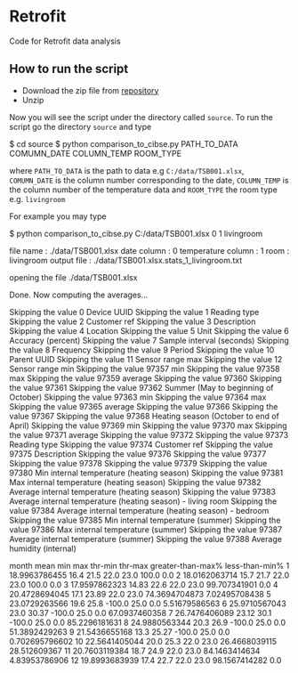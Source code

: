 # Retrofit


Code for Retrofit data analysis

## How to run the script

* Download the zip file from [repository](https://github.com/tbs1980/Retrofit)
* Unzip

Now you will see the script under the directory called `source`. To run the script go the directory `source` and type

  $ cd source
  $ python comparison_to_cibse.py PATH_TO_DATA COMUMN_DATE COLUMN_TEMP ROOM_TYPE

where `PATH_TO_DATA` is the path to data e.g `C:/data/TSB001.xlsx`, `COMUMN_DATE` is the column number corresponding to the date, `COLUMN_TEMP` is the column number of the temperature data and `ROOM_TYPE` the room type e.g. `livingroom`

For example you may type

  $ python comparison_to_cibse.py C:/data/TSB001.xlsx 0 1 livingroom

  file name : ./data/TSB001.xlsx
  date column : 0
  temperature column : 1
  room : livingroom
  output file : ./data/TSB001.xlsx.stats_1_livingroom.txt

  opening the file  ./data/TSB001.xlsx

  Done. Now computing the averages...

  Skipping the value  0 Device UUID
  Skipping the value  1 Reading type
  Skipping the value  2 Customer ref
  Skipping the value  3 Description
  Skipping the value  4 Location
  Skipping the value  5 Unit
  Skipping the value  6 Accuracy (percent)
  Skipping the value  7 Sample interval (seconds)
  Skipping the value  8 Frequency
  Skipping the value  9 Period
  Skipping the value  10 Parent UUID
  Skipping the value  11 Sensor range max
  Skipping the value  12 Sensor range min
  Skipping the value  97357 min
  Skipping the value  97358 max
  Skipping the value  97359 average
  Skipping the value  97360
  Skipping the value  97361
  Skipping the value  97362 Summer (May to beginning of October)
  Skipping the value  97363 min
  Skipping the value  97364 max
  Skipping the value  97365 average
  Skipping the value  97366
  Skipping the value  97367
  Skipping the value  97368 Heating season (October to end of April)
  Skipping the value  97369 min
  Skipping the value  97370 max
  Skipping the value  97371 average
  Skipping the value  97372
  Skipping the value  97373 Reading type
  Skipping the value  97374 Customer ref
  Skipping the value  97375 Description
  Skipping the value  97376
  Skipping the value  97377
  Skipping the value  97378
  Skipping the value  97379
  Skipping the value  97380 Min internal temperature (heating season)
  Skipping the value  97381 Max internal temperature (heating season)
  Skipping the value  97382 Average internal temperature (heating season)
  Skipping the value  97383 Average internal temperature (heating season) - living room
  Skipping the value  97384 Average internal temperature (heating season) - bedroom
  Skipping the value  97385 Min internal temperature (summer)
  Skipping the value  97386 Max internal temperature (summer)
  Skipping the value  97387 Average internal temperature (summer)
  Skipping the value  97388 Average humidity (internal)

  month mean min max thr-min thr-max greater-than-max% less-than-min%
  1 18.9963786455 16.4 21.5 22.0 23.0 100.0 0.0
  2 18.0162063714 15.7 21.7 22.0 23.0 100.0 0.0
  3 17.9597862323 14.83 22.6 22.0 23.0 99.707341901 0.0
  4 20.4728694045 17.1 23.89 22.0 23.0 74.3694704873 7.02495708438
  5 23.0729263566 19.6 25.8 -100.0 25.0 0.0 5.51679586563
  6 25.9710567043 23.0 30.37 -100.0 25.0 0.0 67.0937460358
  7 26.7476406089 23.12 30.1 -100.0 25.0 0.0 85.2296181631
  8 24.9880563344 20.3 26.9 -100.0 25.0 0.0 51.3892429263
  9 21.5436655168 13.3 25.27 -100.0 25.0 0.0 0.702695796602
  10 22.5641405044 20.0 25.3 22.0 23.0 26.4668039115 28.512609367
  11 20.7603119384 18.7 24.9 22.0 23.0 84.1463414634 4.83953786906
  12 19.8993683939 17.4 22.7 22.0 23.0 98.1567414282 0.0
